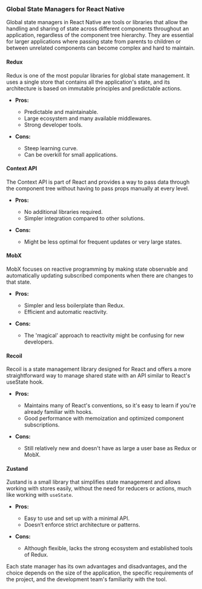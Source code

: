 ### Global State Managers for React Native

Global state managers in React Native are tools or libraries that allow the handling and sharing of state across different components throughout an application, regardless of the component tree hierarchy. They are essential for larger applications where passing state from parents to children or between unrelated components can become complex and hard to maintain.

#### Redux
Redux is one of the most popular libraries for global state management. It uses a single store that contains all the application's state, and its architecture is based on immutable principles and predictable actions.

- **Pros:**
  - Predictable and maintainable.
  - Large ecosystem and many available middlewares.
  - Strong developer tools.

- **Cons:**
  - Steep learning curve.
  - Can be overkill for small applications.

#### Context API
The Context API is part of React and provides a way to pass data through the component tree without having to pass props manually at every level.

- **Pros:**
  - No additional libraries required.
  - Simpler integration compared to other solutions.

- **Cons:**
  - Might be less optimal for frequent updates or very large states.

#### MobX
MobX focuses on reactive programming by making state observable and automatically updating subscribed components when there are changes to that state.

- **Pros:**
  - Simpler and less boilerplate than Redux.
  - Efficient and automatic reactivity.

- **Cons:**
  - The 'magical' approach to reactivity might be confusing for new developers.

#### Recoil
Recoil is a state management library designed for React and offers a more straightforward way to manage shared state with an API similar to React's useState hook.

- **Pros:**
  - Maintains many of React's conventions, so it's easy to learn if you're already familiar with hooks.
  - Good performance with memoization and optimized component subscriptions.

- **Cons:**
  - Still relatively new and doesn't have as large a user base as Redux or MobX.

#### Zustand
Zustand is a small library that simplifies state management and allows working with stores easily, without the need for reducers or actions, much like working with `useState`.

- **Pros:**
  - Easy to use and set up with a minimal API.
  - Doesn’t enforce strict architecture or patterns.

- **Cons:**
  - Although flexible, lacks the strong ecosystem and established tools of Redux.

Each state manager has its own advantages and disadvantages, and the choice depends on the size of the application, the specific requirements of the project, and the development team's familiarity with the tool.